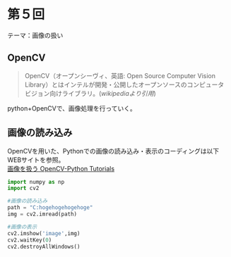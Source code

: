 # 第５回
テーマ：画像の扱い  

## OpenCV  

> OpenCV（オープンシーヴィ、英語: Open Source Computer Vision Library）とはインテルが開発・公開したオープンソースのコンピュータビジョン向けライブラリ。(_wikipediaより引用_)  

python+OpenCVで、画像処理を行っていく。  

## 画像の読み込み  

OpenCVを用いた、Pythonでの画像の読み込み・表示のコーディングは以下WEBサイトを参照。  
[画像を扱う OpenCV-Python Tutorials](http://lang.sist.chukyo-u.ac.jp/classes/OpenCV/py_tutorials/py_gui/py_image_display/py_image_display.html)  

```python
import numpy as np
import cv2

#画像の読み込み
path = "C:hogehogehogehoge"
img = cv2.imread(path)

#画像の表示
cv2.imshow('image',img)
cv2.waitKey(0)
cv2.destroyAllWindows()
```
